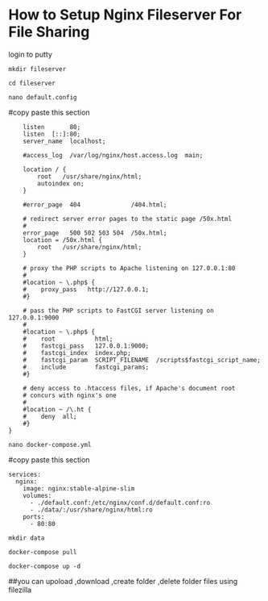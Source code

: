 
# How to Setup Nginx Fileserver For File Sharing

login to putty

```mkdir fileserver```

```cd fileserver```

```nano default.config```

#copy paste this section

```server {
    listen       80;  
    listen  [::]:80;
    server_name  localhost;

    #access_log  /var/log/nginx/host.access.log  main;

    location / {
        root   /usr/share/nginx/html;
        autoindex on;
    }

    #error_page  404              /404.html;

    # redirect server error pages to the static page /50x.html
    #
    error_page   500 502 503 504  /50x.html;
    location = /50x.html {
        root   /usr/share/nginx/html;
    }

    # proxy the PHP scripts to Apache listening on 127.0.0.1:80
    #
    #location ~ \.php$ {
    #    proxy_pass   http://127.0.0.1;
    #}

    # pass the PHP scripts to FastCGI server listening on 127.0.0.1:9000
    #
    #location ~ \.php$ {
    #    root           html;
    #    fastcgi_pass   127.0.0.1:9000;
    #    fastcgi_index  index.php;
    #    fastcgi_param  SCRIPT_FILENAME  /scripts$fastcgi_script_name;
    #    include        fastcgi_params;
    #}

    # deny access to .htaccess files, if Apache's document root
    # concurs with nginx's one
    #
    #location ~ /\.ht {
    #    deny  all;
    #}
}
```

```nano docker-compose.yml```

#copy paste this section

```version: '3'
services:
  nginx:
    image: nginx:stable-alpine-slim
    volumes:
      - ./default.conf:/etc/nginx/conf.d/default.conf:ro
      - ./data/:/usr/share/nginx/html:ro 
    ports:
      - 80:80
```
```mkdir data```

```docker-compose pull```

```docker-compose up -d```





##you can upoload ,download ,create folder ,delete folder files using filezilla 
